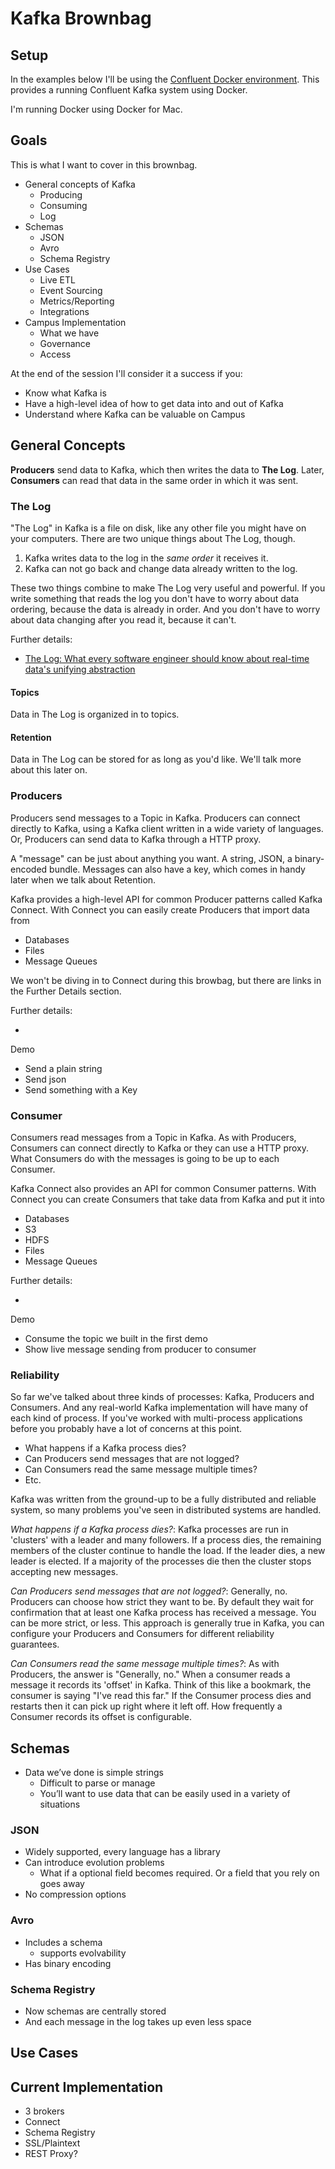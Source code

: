 # Kafka Brownbag

## Setup

In the examples below I'll be using the [Confluent Docker environment](https://docs.confluent.io/current/installation/docker/docs/quickstart.html#getting-started-with-docker-compose). This provides a running Confluent Kafka system using Docker.

I'm running Docker using Docker for Mac.

## Goals

This is what I want to cover in this brownbag.

* General concepts of Kafka
	* Producing
	* Consuming
	* Log
* Schemas
	* JSON
	* Avro
	* Schema Registry
* Use Cases
	* Live ETL
	* Event Sourcing
	* Metrics/Reporting
	* Integrations
* Campus Implementation
	* What we have
	* Governance
	* Access

At the end of the session I'll consider it a success if you:

- Know what Kafka is
- Have a high-level idea of how to get data into and out of Kafka
- Understand where Kafka can be valuable on Campus

## General Concepts

**Producers** send data to Kafka, which then writes the data to **The Log**. Later, **Consumers** can read that data in the same order in which it was sent.

### The Log

"The Log" in Kafka is a file on disk, like any other file you might have on your computers. There are two unique things about The Log, though.

1. Kafka writes data to the log in the _same order_ it receives it.
2. Kafka can not go back and change data already written to the log.

These two things combine to make The Log very useful and powerful. If you write something that reads the log you don't have to worry about data ordering, because the data is already in order. And you don't have to worry about data changing after you read it, because it can't.

Further details: 
- [The Log: What every software engineer should know about real-time data's unifying abstraction](https://engineering.linkedin.com/distributed-systems/log-what-every-software-engineer-should-know-about-real-time-datas-unifying)

#### Topics

Data in The Log is organized in to topics.

#### Retention

Data in The Log can be stored for as long as you'd like. We'll talk more about this later on.

### Producers

Producers send messages to a Topic in Kafka. Producers can connect directly to Kafka, using a Kafka client written in a wide variety of languages. Or, Producers can send data to Kafka through a HTTP proxy.

A "message" can be just about anything you want. A string, JSON, a binary-encoded bundle. Messages can also have a key, which comes in handy later when we talk about Retention.

Kafka provides a high-level API for common Producer patterns called Kafka Connect. With Connect you can easily create Producers that import data from

- Databases
- Files
- Message Queues

We won't be diving in to Connect during this browbag, but there are links in the Further Details section.

Further details: 
- []()

Demo
- Send a plain string
- Send json
- Send something with a Key

### Consumer

Consumers read messages from a Topic in Kafka. As with Producers, Consumers can connect directly to Kafka or they can use a HTTP proxy. What Consumers do with the messages is going to be up to each Consumer.

Kafka Connect also provides an API for common Consumer patterns. With Connect you can create Consumers that take data from Kafka and put it into

- Databases
- S3
- HDFS
- Files
- Message Queues

Further details: 
- []()

Demo
- Consume the topic we built in the first demo
- Show live message sending from producer to consumer

### Reliability

So far we've talked about three kinds of processes: Kafka, Producers and Consumers. And any real-world Kafka implementation will have many of each kind of process. If you've worked with multi-process applications before you probably have a lot of concerns at this point.

- What happens if a Kafka process dies?
- Can Producers send messages that are not logged?
- Can Consumers read the same message multiple times?
- Etc.

Kafka was written from the ground-up to be a fully distributed and reliable system, so many problems you've seen in distributed systems are handled.

*What happens if a Kafka process dies?*: Kafka processes are run in 'clusters' with a leader and many followers. If a process dies, the remaining members of the cluster continue to handle the load. If the leader dies, a new leader is elected. If a majority of the processes die then the cluster stops accepting new messages.

*Can Producers send messages that are not logged?*: Generally, no. Producers can choose how strict they want to be. By default they wait for confirmation that at least one Kafka process has received a message. You can be more strict, or less. This approach is generally true in Kafka, you can configure your Producers and Consumers for different reliability guarantees.

*Can Consumers read the same message multiple times?*: As with Producers, the answer is "Generally, no." When a consumer reads a message it records its 'offset' in Kafka. Think of this like a bookmark, the consumer is saying "I've read this far." If the Consumer process dies and restarts then it can pick up right where it left off. How frequently a Consumer records its offset is configurable.

## Schemas
* Data we’ve done is simple strings
	* Difficult to parse or manage
	* You’ll want to use data that can be easily used in a variety of situations
### JSON
* Widely supported, every language has a library
* Can introduce evolution problems
	* What if a optional field becomes required. Or a field that you rely on goes away
* No compression options
### Avro
* Includes a schema
	* supports evolvability 
* Has binary encoding
### Schema Registry
* Now schemas are centrally stored
* And each message in the log takes up even less space
## Use Cases
## Current Implementation
* 3 brokers
* Connect
* Schema Registry
* SSL/Plaintext
* REST Proxy?
